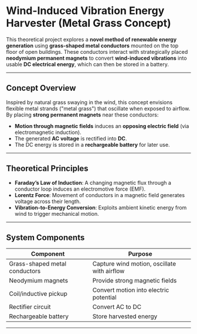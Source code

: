 # Wind-Induced Vibration Energy Harvester (Metal Grass Concept)

This theoretical project explores a **novel method of renewable energy generation** using **grass-shaped metal conductors** mounted on the top floor of open buildings. These conductors interact with strategically placed **neodymium permanent magnets** to convert **wind-induced vibrations** into usable **DC electrical energy**, which can then be stored in a battery.

---

## Concept Overview

Inspired by natural grass swaying in the wind, this concept envisions flexible metal strands ("metal grass") that oscillate when exposed to airflow. By placing **strong permanent magnets** near these conductors:

- **Motion through magnetic fields** induces an **opposing electric field** (via electromagnetic induction).
- The generated **AC voltage** is rectified into **DC**.
- The DC energy is stored in a **rechargeable battery** for later use.

---

## Theoretical Principles

- **Faraday’s Law of Induction**: A changing magnetic flux through a conductor loop induces an electromotive force (EMF).
- **Lorentz Force**: Movement of conductors in a magnetic field generates voltage across their length.
- **Vibration-to-Energy Conversion**: Exploits ambient kinetic energy from wind to trigger mechanical motion.

---

## System Components

| Component                     | Purpose                                     |
|------------------------------|---------------------------------------------|
| Grass-shaped metal conductors | Capture wind motion, oscillate with airflow |
| Neodymium magnets             | Provide strong magnetic fields              |
| Coil/inductive pickup         | Convert motion into electric potential      |
| Rectifier circuit             | Convert AC to DC                            |
| Rechargeable battery          | Store harvested energy                      |

---

